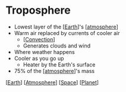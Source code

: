 # Troposphere

- Lowest layer of the [[Earth]]'s [[atmosphere]]
- Warm air replaced by currents of cooler air
  - [[Convection]]
  - Generates clouds and wind
- Where weather happens
- Cooler as you go up
  - Heater by the Earth's surface
- 75% of the [[atmosphere]]'s mass

[[Earth]] [[Atmosphere]] [[Space]] [[Planet]]

[//begin]: # "Autogenerated link references for markdown compatibility"
[Earth]: earth "Earth 🜨"
[atmosphere]: atmosphere "Atmosphere"
[Convection]: convection "Convection"
[Atmosphere]: atmosphere "Atmosphere"
[Space]: space "Space"
[Planet]: planet "Planet"
[//end]: # "Autogenerated link references"